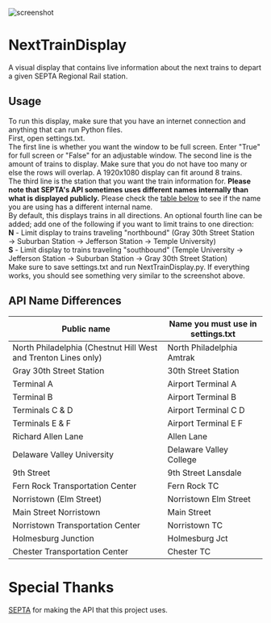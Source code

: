 ![screenshot](https://user-images.githubusercontent.com/89806788/231040138-d53a5b1e-9b3b-47fd-a03e-c56f872a68fb.png)
# NextTrainDisplay
A visual display that contains live information about the next trains to depart a given SEPTA Regional Rail station.
## Usage
To run this display, make sure that you have an internet connection and anything that can run Python files.\
First, open settings.txt.\
The first line is whether you want the window to be full screen. Enter "True" for full screen or "False" for an adjustable window.
The second line is the amount of trains to display. Make sure that you do not have too many or else the rows will overlap. A 1920x1080 display can fit around 8 trains.\
The third line is the station that you want the train information for. **Please note that SEPTA's API sometimes uses different names internally than what is displayed publicly.** Please check the [table below](#api-name-differences) to see if the name you are using has a different internal name.\
By default, this displays trains in all directions. An optional fourth line can be added; add one of the following if you want to limit trains to one direction:\
**N** - Limit display to trains traveling "northbound" (Gray 30th Street Station → Suburban Station → Jefferson Station → Temple University)\
**S** - Limit display to trains traveling "southbound" (Temple University → Jefferson Station → Suburban Station → Gray 30th Street Station)\
Make sure to save settings.txt and run NextTrainDisplay.py. If everything works, you should see something very similar to the screenshot above.
## API Name Differences
| Public name | Name you must use in settings.txt |
| --- | --- |
| North Philadelphia (Chestnut Hill West and Trenton Lines only) | North Philadelphia Amtrak |
| Gray 30th Street Station | 30th Street Station |
| Terminal A | Airport Terminal A |
| Terminal B | Airport Terminal B |
| Terminals C & D | Airport Terminal C D |
| Terminals E & F | Airport Terminal E F |
| Richard Allen Lane | Allen Lane |
| Delaware Valley University | Delaware Valley College |
| 9th Street | 9th Street Lansdale |
| Fern Rock Transportation Center | Fern Rock TC |
| Norristown (Elm Street) | Norristown Elm Street |
| Main Street Norristown | Main Street |
| Norristown Transportation Center | Norristown TC |
| Holmesburg Junction | Holmesburg Jct |
| Chester Transportation Center | Chester TC |
# Special Thanks
[SEPTA](https://www3.septa.org/) for making the API that this project uses.
